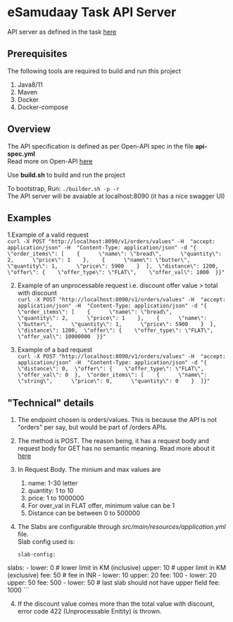 # eSamudaay Task API Server

API server as defined in the task [here](https://docs.google.com/document/d/1_SYROYkW_WxN1kb4ClnrpsKTHa7RzkKkGV0-J5_5gEs/edit)<br>

## Prerequisites 
The following tools are required to build and run this project<br>
1.  Java8/11
2.  Maven
3. Docker
4. Docker-compose 

## Overview  

The API specification is defined as per Open-API spec in the file **api-spec.yml**<br>
Read more on Open-API [here](https://swagger.io/specification/)

Use **build.sh** to build and run the project

To bootstrap, Run: `./builder.sh -p -r`<br>
The API server will be avaiable at localhost:8090 (it has a nice swagger UI)


## Examples 

1.Example of a valid request <br>
   ```curl -X POST "http://localhost:8090/v1/orders/values" -H  "accept: application/json" -H  "Content-Type: application/json" -d "{  \"order_items\": [    {      \"name\": \"bread\",      \"quantity\": 2,      \"price\": 1    },    {      \"name\": \"butter\",      \"quantity\": 1,      \"price\": 5900    }  ],  \"distance\": 1200,  \"offer\": {    \"offer_type\": \"FLAT\",    \"offer_val\": 1000  }}" ```

2. Example of an unprocessable request i.e. discount offer value > total with discount<br>
``` curl -X POST "http://localhost:8090/v1/orders/values" -H  "accept: application/json" -H  "Content-Type: application/json" -d "{  \"order_items\": [    {      \"name\": \"bread\",      \"quantity\": 2,      \"price\": 1    },    {      \"name\": \"butter\",      \"quantity\": 1,      \"price\": 5900    }  ],  \"distance\": 1200,  \"offer\": {    \"offer_type\": \"FLAT\",    \"offer_val\": 10000000  }}" ```

3. Example of a bad request<br>
   ``` curl -X POST "http://localhost:8090/v1/orders/values" -H  "accept: application/json" -H  "Content-Type: application/json" -d "{  \"distance\": 0,  \"offer\": {    \"offer_type\": \"FLAT\",    \"offer_val\": 0  },  \"order_items\": [    {      \"name\": \"string\",      \"price\": 0,      \"quantity\": 0    }  ]}" ```



## "Technical" details

1. The endpoint chosen is orders/values. This is because the API is not "orders" per say, but would be part of /orders APIs.
2. The method is POST. The reason being, it has a request body and request body for GET has no semantic meaning. Read more about it [here](https://stackoverflow.com/questions/978061/http-get-with-request-body)
3. In Request Body. The minium and max values are
   1. name: 1-30 letter
   2. quantity: 1 to 10
   3. price: 1 to 1000000
   4. For over_val in FLAT offer, minimum value can be 1
   5. Distance can be between 0 to 500000


4. The Slabs are configurable through *src/main/resources/application.yml* file.<br>
     Slab config used is:
     ``` 
     slab-config:
  slabs:
    - lower: 0 # lower limit in KM (inclusive)
      upper: 10 # upper limit in KM (exclusive)
      fee: 50 # fee in INR
    - lower: 10
      upper: 20
      fee: 100
    - lower: 20
      upper: 50
      fee: 500
    - lower: 50 # last slab should not have upper field
      fee: 1000
     ```
      
4. If the discount value comes more than the total value with discount, error code 422 (Unprocessable Enitity) is thrown.